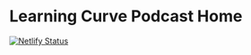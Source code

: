 # Learning Curve Podcast Home

[![Netlify Status](https://api.netlify.com/api/v1/badges/01f00a39-1cfb-4840-be51-cf87f496a6e2/deploy-status)](https://app.netlify.com/sites/naughty-yalow-14f902/deploys)
